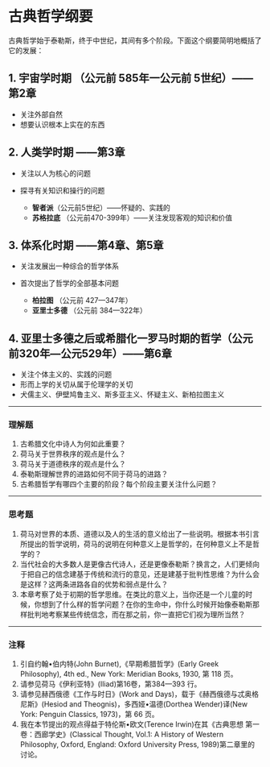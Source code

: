 # 古典哲学纲要

古典哲学始于泰勒斯，终于中世纪，其间有多个阶段。下面这个纲要简明地概括了它的发展：

## 1. **宇宙学时期** （公元前 585年一公元前 5世纪）——第2章

- 关注外部自然
- 想要认识根本上实在的东西

## 2. **人类学时期** ——第3章

- 关注以人为核心的问题
- 探寻有关知识和操行的问题

  - **智者派**（公元前5世纪）——怀疑的、实践的
  - **苏格拉底** （公元前470-399年）——关注发现客观的知识和价值

## 3. **体系化时期** ——第4章、第5章

- 关注发展出一种综合的哲学体系
- 首次提出了哲学的全部基本问题

  - **柏拉图** （公元前 427—347年）
  - **亚里士多德** （公元前 384—322年）

## 4. **亚里士多德之后或希腊化一罗马时期的哲学**（公元前320年—公元529年）——第6章

- 关注个体主义的、实践的问题
- 形而上学的关切从属于伦理学的关切
- 犬儒主义、伊壁鸠鲁主义、斯多亚主义、怀疑主义、新柏拉图主义

---

### 理解题

1. 古希腊文化中诗人为何如此重要？  
2. 荷马关于世界秩序的观点是什么？  
3. 荷马关于道德秩序的观点是什么？  
4. 泰勒斯理解世界的进路如何不同于荷马的进路？  
5. 古希腊哲学有哪四个主要的阶段？每个阶段主要关注什么问题？

---

### 思考题

1. 荷马对世界的本质、道德以及人的生活的意义给出了一些说明。根据本书引言所提出的哲学说明，荷马的说明在何种意义上是哲学的，在何种意义上不是哲学的？  
2. 当代社会的大多数人是更像古代诗人，还是更像泰勒斯？换言之，人们更倾向于把自己的信念建基于传统和流行的意见，还是建基于批判性思维？为什么会是这样？这两条进路各自的优势和弱点是什么？  
3. 本章考察了处于初期的哲学思维。在类比的意义上，当你还是一个儿童的时候，你想到了什么样的哲学问题？在你的生命中，你什么时候开始像泰勒斯那样批判地考察某些传统信念，而在那之前，你一直把它们视为理所当然？

---

### 注释

1. 引自约翰•伯内特(John Burnet),《早期希腊哲学》(Early Greek Philosophy), 4th ed., New York: Meridian Books, 1930, 第 118 页。  
2. 请参见荷马《伊利亚特》(Iliad)第16卷，第384—393 行。  
3. 请参见赫西俄德《工作与时日》(Work and Days)，载于《赫西俄德与忒奥格尼斯》(Hesiod and Theognis)，多西娅•温德(Dorthea Wender)译(New York: Penguin Classics, 1973)，第 66 页。  
4. 我在本节提出的观点得益于特伦斯•欧文(Terence Irwin)在其《古典思想 第一卷：西廊学史》(Classical Thought, Vol.1: A History of Western Philosophy, Oxford, England: Oxford University Press, 1989)第二章里的讨论。